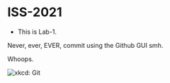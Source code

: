 # ISS-2021
* This is Lab-1.

Never, ever, EVER, commit using the Github GUI smh.

Whoops. 

![xkcd: Git](https://imgs.xkcd.com/comics/git.png)